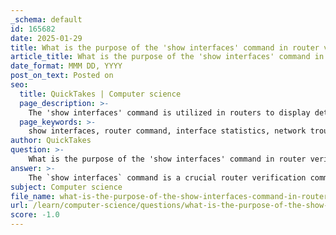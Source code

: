 ```yaml
---
_schema: default
id: 165682
date: 2025-01-29
title: What is the purpose of the 'show interfaces' command in router verification?
article_title: What is the purpose of the 'show interfaces' command in router verification?
date_format: MMM DD, YYYY
post_on_text: Posted on
seo:
  title: QuickTakes | Computer science
  page_description: >-
    The 'show interfaces' command is utilized in routers to display detailed statistics and operational status for all interfaces, aiding in network performance assessment, troubleshooting, and configuration verification.
  page_keywords: >-
    show interfaces, router command, interface statistics, network troubleshooting, operational status, traffic analysis, configuration verification, router verification, network performance, bandwidth, MTU
author: QuickTakes
question: >-
    What is the purpose of the 'show interfaces' command in router verification?
answer: >-
    The `show interfaces` command is a crucial router verification command used to display detailed statistics and operational status for all interfaces on a router. This command provides comprehensive information that helps network administrators assess the health and performance of each interface.\n\n### Purpose of the `show interfaces` Command:\n\n1. **Detailed Interface Statistics**: The command outputs various statistics for each interface, including:\n   - Input and output packet counts\n   - Error counts (e.g., CRC errors, input errors)\n   - Interface status (up or down)\n   - Line protocol status (up or down)\n   - Bandwidth and MTU (Maximum Transmission Unit) settings\n\n2. **Operational Status**: It helps in determining whether an interface is operational and if it is experiencing any issues. For example, if an interface is down, the command will indicate this, allowing for quick troubleshooting.\n\n3. **Traffic Analysis**: By providing input and output statistics, network administrators can analyze traffic patterns and identify potential bottlenecks or issues related to bandwidth.\n\n4. **Configuration Verification**: The command can be used to verify that the interface configurations (such as IP addressing and encapsulation types) are correctly applied and functioning as intended.\n\n5. **Troubleshooting**: If there are connectivity issues, the `show interfaces` command can help pinpoint problems by revealing errors and operational statuses that may indicate misconfigurations or hardware failures.\n\n### Example Output:\nWhen you run the command, the output might look something like this:\n\n```plaintext\nRouter# show interfaces\nGigabitEthernet0/0 is up, line protocol is up\n  Hardware is Gigabit Ethernet, address is 00a1.b2c3.d4e5 (bia 00a1.b2c3.d4e5)\n  Internet address is 192.168.1.1/24\n  MTU 1500 bytes, BW 1000000 Kbit/sec, DLY 10 usec,\n     reliability 255/255, txload 1/255, rxload 1/255\n  Encapsulation ARPA, loopback not set\n  ...\n```\n\nIn summary, the `show interfaces` command is essential for monitoring and managing router interfaces, providing vital information that aids in maintaining network performance and reliability.
subject: Computer science
file_name: what-is-the-purpose-of-the-show-interfaces-command-in-router-verification.md
url: /learn/computer-science/questions/what-is-the-purpose-of-the-show-interfaces-command-in-router-verification
score: -1.0
---
```


&nbsp;